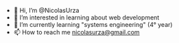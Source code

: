 - 👋 Hi, I’m @NicolasUrza
- 👀 I’m interested in learning about web development
- 🌱 I’m currently learning "systems engineering" (4° year)
- 📫 How to reach me nicolasurza@gmail.com

<!---
NicolasUrza/NicolasUrza is a ✨ special ✨ repository because its `README.md` (this file) appears on your GitHub profile.
You can click the Preview link to take a look at your changes.
--->
